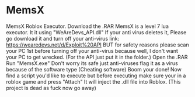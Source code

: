 # MemsX
MemsX Roblox Executor. Download the .RAR 
MemsX is a level 7 lua executor. It it using "WeAreDevs_API.dll" If your anti virus deletes it, Please go download it and turn off your anti-virus link: https://wearedevs.net/d/Exploit%20API
BUT for safety reasons please scan your PC 1st before turning off your anti-virus because well, I don't want your PC to get wrecked.
(For the API just put it in the folder.)
Open the .RAR
Run "MemsX.exe" Don't worry its safe just anti-viruses flag it as a virus because of the software type (Cheating software)
Boom your done! Now find a script you'd like to execute but before executing make sure your in a roblox game and press "Attach"
It will inject the .dll file into Roblox.
(This project is dead as fuck now go away)
